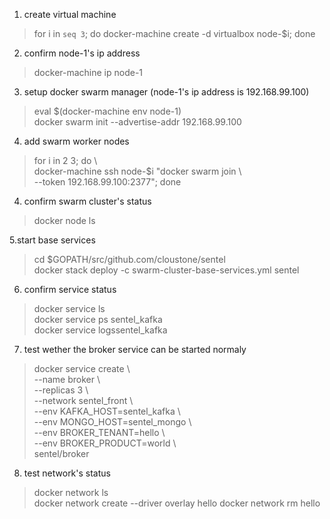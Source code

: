1. create virtual machine  
> for i in `seq 3`; do docker-machine create -d virtualbox node-$i; done  

2. confirm node-1's ip address
> docker-machine ip node-1

3. setup docker swarm manager (node-1's ip address is 192.168.99.100)
> eval $(docker-machine env node-1)  
> docker swarm init --advertise-addr 192.168.99.100

4. add swarm worker nodes  
> for i in 2 3; do \  
> docker-machine ssh node-$i "docker swarm join  \  
> --token <token> 192.168.99.100:2377"; done

4. confirm swarm cluster's status  
> docker node ls 

5.start base services  
> cd $GOPATH/src/github.com/cloustone/sentel    
> docker stack deploy -c swarm-cluster-base-services.yml sentel

6. confirm service status  
> docker service ls  
> docker service ps sentel\_kafka   
> docker service logssentel\_kafka

7. test wether the broker service can be started normaly  
> docker service create \  
> --name broker  \  
> --replicas 3  \  
> --network sentel\_front  \  
> --env KAFKA\_HOST=sentel\_kafka  \  
> --env MONGO\_HOST=sentel\_mongo \  
> --env BROKER\_TENANT=hello  \  
> --env BROKER\_PRODUCT=world  \  
> sentel/broker  

8. test network's status
> docker network ls  
> docker network create --driver overlay  hello
> docker network rm hello  



